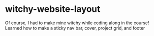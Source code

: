 # witchy-website-layout
Of course, I had to make mine witchy while coding along in the course! Learned how to make a sticky nav bar, cover, project grid, and footer
